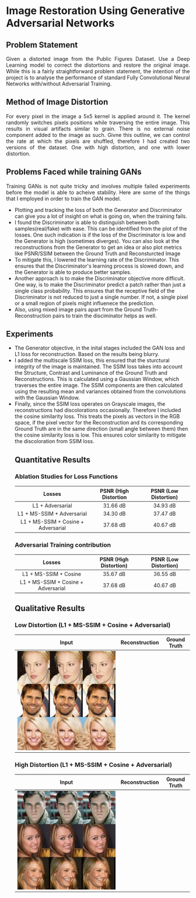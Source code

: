 # Image Restoration Using Generative Adversarial Networks

## Problem Statement
<p align="justify">
Given a distorted image from the Public Figures Dataset. Use a Deep Learning model to correct the distortions and restore the original image. While this is a fairly straightforward problem statement, the intention of the project is to analyse the performance of standard Fully Convolutional Neural Networks with/without Adversarial Training.
</p>

## Method of Image Distortion 
<p align="justify">
For every pixel in the image a 5x5 kernel is applied around it. The kernel randomly switches pixels positions while traversing the entire image. This results in visual artifacts similar to grain. There is no external noise component added to the image as such. Givne this outline, we can control the rate at which the pixels are shuffled, therefore I had created two versions of the dataset. One with high distortion, and one with lower distortion.
</p>

## Problems Faced while training GANs
<p align="justify">
Training GANs is not quite tricky and involves multiple failed experiments before the model is able to acheive stability. Here are some of the things that I employed in order to train the GAN model.<br>
 <ul>
  <li>Plotting and tracking the loss of both the Generator and Discriminator can give you a lot of insight on what is going on, when the training fails.
  </li>
  <li>I found the Discriminator is able to distinguish between both samples(real/fake) with ease. This can be identified from the plot of the losses. One such indication is if the loss of the Discriminator is low and the Generator is high (sometimes diverges). You can also look at the reconstructions from the Generator to get an idea or also plot metrics like PSNR/SSIM between the Ground Truth and Reconsturcted Image
  </li>
  <li> To mitigate this, I lowered the learning rate of the Discriminator. This ensures that the Discriminator's learning process is slowed down, and the Generator is able to produce better samples.
  </li>
  <li> Another approach is to make the Discriminator objective more difficult. One way, is to make the Discriminator predict a patch rather than just a single class probability. This ensures that the receptive field of the Discriminator is not reduced to just a single number. If not, a single pixel or a small region of pixels might influenece the prediction.
  </li>
  <li> Also, using mixed image pairs apart from the Ground Truth-Reconstruction pairs to train the disciminator helps as well.
  </li>
 </ul>
</p>

## Experiments
<p align="justify">
<ul>
<li>The Generator objective, in the inital stages included the GAN loss and L1 loss for reconstruction. Based on the results being blurry.
</li> 
<li>I added the multiscale SSIM loss, this ensured that the sturctural integrity of the image is maintained. The SSIM loss takes into account the Structure, Contrast and Luminance of the Ground Truth and Reconstructions. This is calculated using a Gaussian Window, which traverses the entire image. The SSIM components are then calculated using the resulting mean and variances obtained from the convolutions with the Gaussian Window.
</li>
<li>
Finally, since the SSIM loss operates on Grayscale images, the reconstructions had discolorations occasionally. Therefore I included the cosine similarity loss. This treats the pixels as vectors in the RGB space, if the pixel vector for the Reconstruction and its corresponding Ground Truth are in the same direction (small angle between them) then the cosine similarity loss is low. This ensures color similarity to mitigate the discoloration from SSIM loss.
</li>
</p>

## Quantitative Results

### Ablation Studies for Loss Functions
|                Losses               | PSNR (High Distortion | PSNR (Low Distortion) |
|:-----------------------------------:|:---------------------:|:---------------------:|
|           L1 + Adversarial          |        31.66 dB       |        34.93 dB       |
|      L1 + MS-SSIM + Adversarial     |        34.30 dB       |        37.47 dB       |
| L1 + MS-SSIM + Cosine + Adversarial |        37.68 dB       |        40.67 dB       |


### Adversarial Training contribution
|                Losses               | PSNR (High Distortion) | PSNR (Low Distortion) |
|:-----------------------------------:|:----------------------:|:---------------------:|
|        L1 + MS-SSIM + Cosine        |        35.67 dB        |        36.55 dB       |
| L1 + MS-SSIM + Cosine + Adversarial |        37.68 dB        |        40.67 dB       |

## Qualitative Results

### Low Distortion (L1 + MS-SSIM + Cosine + Adversarial)
| Input | Reconstruction | Ground Truth |
|:-----:|:--------------:|:------------:|
|![](image_restoration/L1+SSIM+Cosine.png)|
### High Distortion (L1 + MS-SSIM + Cosine + Adversarial)
| Input | Reconstruction | Ground Truth |
|:-----:|:--------------:|:------------:|
|![](image_restoration/L1+SSIM+Cosine-2.png)|


